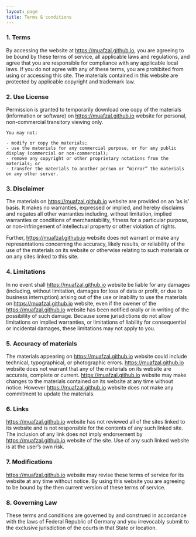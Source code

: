 ```yaml
---
layout: page
title: Terms & conditions
---
```


### 1. Terms

By accessing the website at https://muafzal.github.io, you are agreeing to be bound by these terms of service, all applicable laws and regulations, and agree that you are responsible for compliance with any applicable local laws. If you do not agree with any of these terms, you are prohibited from using or accessing this site. The materials contained in this website are protected by applicable copyright and trademark law.

### 2. Use License

Permission is granted to temporarily download one copy of the materials (information or software) on https://muafzal.github.io website for personal, non-commercial transitory viewing only.

    You may not:

    - modify or copy the materials;
    - use the materials for any commercial purpose, or for any public display (commercial or non-commercial);
    - remove any copyright or other proprietary notations from the materials; or
    - transfer the materials to another person or “mirror” the materials on any other server.

### 3. Disclaimer

The materials on https://muafzal.github.io website are provided on an ‘as is’ basis. It makes no warranties, expressed or implied, and hereby disclaims and negates all other warranties including, without limitation, implied warranties or conditions of merchantability, fitness for a particular purpose, or non-infringement of intellectual property or other violation of rights.

Further, https://muafzal.github.io website does not warrant or make any representations concerning the accuracy, likely results, or reliability of the use of the materials on its website or otherwise relating to such materials or on any sites linked to this site.

### 4. Limitations

In no event shall https://muafzal.github.io website be liable for any damages (including, without limitation, damages for loss of data or profit, or due to business interruption) arising out of the use or inability to use the materials on https://muafzal.github.io website, even if the owener of the https://muafzal.github.io website has been notified orally or in writing of the possibility of such damage. Because some jurisdictions do not allow limitations on implied warranties, or limitations of liability for consequential or incidental damages, these limitations may not apply to you.

### 5. Accuracy of materials

The materials appearing on https://muafzal.github.io website could include technical, typographical, or photographic errors. https://muafzal.github.io website does not warrant that any of the materials on its website are accurate, complete or current. https://muafzal.github.io website may make changes to the materials contained on its website at any time without notice. However https://muafzal.github.io website does not make any commitment to update the materials.

### 6. Links

https://muafzal.github.io website has not reviewed all of the sites linked to its website and is not responsible for the contents of any such linked site. The inclusion of any link does not imply endorsement by https://muafzal.github.io website of the site. Use of any such linked website is at the user’s own risk.

### 7. Modifications

https://muafzal.github.io website may revise these terms of service for its website at any time without notice. By using this website you are agreeing to be bound by the then current version of these terms of service.

### 8. Governing Law

These terms and conditions are governed by and construed in accordance with the laws of Federal Republic of Germany and you irrevocably submit to the exclusive jurisdiction of the courts in that State or location.
